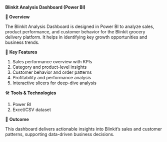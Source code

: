 **Blinkit Analysis Dashboard (Power BI)**

**📖 Overview**

  The Blinkit Analysis Dashboard is designed in Power BI to analyze sales, product performance, and customer behavior for the Blinkit grocery delivery platform. It helps in identifying key growth opportunities and business trends.

🎯 **Key Features**

  1. Sales performance overview with KPIs
  2. Category and product-level insights
  3. Customer behavior and order patterns
  4. Profitability and performance analysis
  5. Interactive slicers for deep-dive analysis

🛠 **Tools & Technologies**

  1. Power BI
  2. Excel/CSV dataset

🚀 **Outcome**

  This dashboard delivers actionable insights into Blinkit’s sales and customer patterns, supporting data-driven business decisions.
